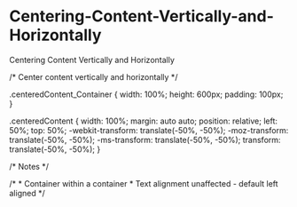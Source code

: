 # Centering-Content-Vertically-and-Horizontally
Centering Content Vertically and Horizontally



/* Center content vertically and horizontally */


.centeredContent_Container {
    width: 100%;
    height: 600px;
    padding: 100px;
}


.centeredContent {
    width: 100%;
    margin: auto auto;
    position: relative;
    left: 50%;
    top: 50%;
    -webkit-transform: translate(-50%, -50%);
    -moz-transform: translate(-50%, -50%);
    -ms-transform: translate(-50%, -50%);
    transform: translate(-50%, -50%);
}


/* Notes */

/*
    * Container within a container
    * Text alignment unaffected - default left aligned
*/


